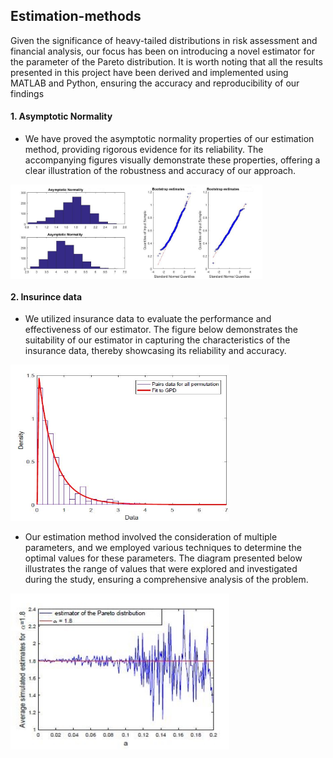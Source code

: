 ## Estimation-methods
Given the significance of heavy-tailed distributions in risk assessment and financial analysis, our focus has been on introducing a novel estimator for the parameter of the Pareto distribution. It is worth noting that all the results presented in this project have been derived and implemented using MATLAB and Python, ensuring the accuracy and reproducibility of our findings

#### 1. Asymptotic Normality
* We have proved the asymptotic normality properties of our estimation method, providing rigorous evidence for its reliability. The accompanying figures visually demonstrate these properties, offering a clear illustration of the robustness and accuracy of our approach.
<div style="display: flex;">
  <img src="https://github.com/AmenahALn/Estimation-methods/blob/main/Asymptotic_sigma.jpg" alt="First Image" style="width: 40%;">
  <img src="https://github.com/AmenahALn/Estimation-methods/blob/main/Bootstrap_k.jpg" alt="Second Image" style="width: 40%;">
</div>

#### 2. Insurince data
* We utilized insurance data to evaluate the performance and effectiveness of our estimator. The figure below demonstrates the suitability of our estimator in capturing the characteristics of the insurance data, thereby showcasing its reliability and accuracy.
<img src="https://github.com/AmenahALn/Estimation-methods/blob/main/fit.JPG" alt="Image" width="350" height="250">

* Our estimation method involved the consideration of multiple parameters, and we employed various techniques to determine the optimal values for these parameters. The diagram presented below illustrates the range of values that were explored and investigated during the study, ensuring a comprehensive analysis of the problem.
<img src="https://github.com/AmenahALn/Estimation-methods/blob/main/est_dist.JPG" alt="Image" width="350" height="250">
